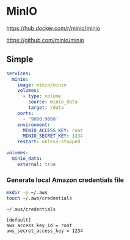 # MinIO

https://hub.docker.com/r/minio/minio

https://github.com/minio/minio

## Simple

```yaml
services:
  minio:
    image: minio/minio
    volumes:
      - type: volume
        source: minio_data
        target: /data
    ports:
      - '9000:9000'
    environment:
      MINIO_ACCESS_KEY: root
      MINIO_SECRET_KEY: 1234
    restart: unless-stopped

volumes:
  minio_data:
    external: true
```

### Generate local Amazon credentials file

```sh
mkdir -p ~/.aws
touch ~/.aws/credentials
```

`~/.aws/credentials`
```
[default]
aws_access_key_id = root
aws_secret_access_key = 1234
```
